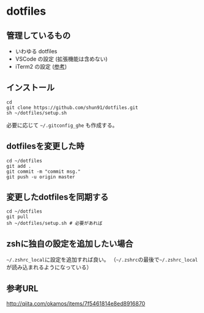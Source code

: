 dotfiles
========

## 管理しているもの

- いわゆる dotfiles
- VSCode の設定 (拡張機能は含めない)
- iTerm2 の設定 ([参考](https://qiita.com/reoring/items/a0f3d6186efd11c87f1b))

## インストール
```
cd
git clone https://github.com/shun91/dotfiles.git
sh ~/dotfiles/setup.sh
```

必要に応じて `~/.gitconfig_ghe` も作成する。

## dotfilesを変更した時
```
cd ~/dotfiles
git add .
git commit -m "commit msg."
git push -u origin master
```

## 変更したdotfilesを同期する
```
cd ~/dotfiles
git pull
sh ~/dotfiles/setup.sh # 必要があれば
```

## zshに独自の設定を追加したい場合
`~/.zshrc_local`に設定を追加すれば良い。
（`~/.zshrc`の最後で`~/.zshrc_local`が読み込まれるようになっている）

## 参考URL
http://qiita.com/okamos/items/7f5461814e8ed8916870
